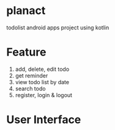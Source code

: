
# planact
todolist android apps project using kotlin

# Feature
1. add, delete, edit todo
2. get reminder
3. view todo list by date
4. search todo
5. register, login & logout

# User Interface
